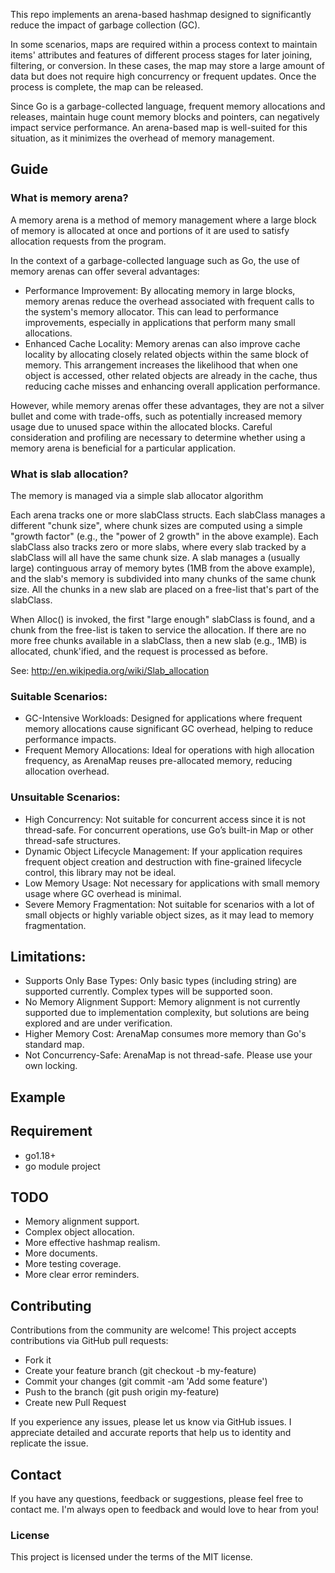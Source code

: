This repo implements an arena-based hashmap designed to significantly reduce the impact of garbage collection (GC).

In some scenarios, maps are required within a process context to maintain items' attributes and features of different process stages for later joining, filtering, or conversion.
In these cases, the map may store a large amount of data but does not require high concurrency or frequent updates.
Once the process is complete, the map can be released.

Since Go is a garbage-collected language, frequent memory allocations and releases, maintain huge count memory blocks and pointers, can negatively impact service performance.
An arena-based map is well-suited for this situation, as it minimizes the overhead of memory management.


## Guide

### What is memory arena?
A memory arena is a method of memory management where a large block of memory is allocated at once and portions of it are used to satisfy allocation requests from the program.

In the context of a garbage-collected language such as Go, the use of memory arenas can offer several advantages:

- Performance Improvement: By allocating memory in large blocks, memory arenas reduce the overhead associated with frequent calls to the system's memory allocator. This can lead to performance improvements, especially in applications that perform many small allocations.
- Enhanced Cache Locality: Memory arenas can also improve cache locality by allocating closely related objects within the same block of memory. This arrangement increases the likelihood that when one object is accessed, other related objects are already in the cache, thus reducing cache misses and enhancing overall application performance.

However, while memory arenas offer these advantages, they are not a silver bullet and come with trade-offs, such as potentially increased memory usage due to unused space within the allocated blocks. Careful consideration and profiling are necessary to determine whether using a memory arena is beneficial for a particular application.

### What is slab allocation?

The memory is managed via a simple slab allocator algorithm

Each arena tracks one or more slabClass structs. Each slabClass manages a different "chunk size", where chunk sizes are computed using a simple "growth factor" (e.g., the "power of 2 growth" in the above example). Each slabClass also tracks zero or more slabs, where every slab tracked by a slabClass will all have the same chunk size. A slab manages a (usually large) continguous array of memory bytes (1MB from the above example), and the slab's memory is subdivided into many chunks of the same chunk size. All the chunks in a new slab are placed on a free-list that's part of the slabClass.

When Alloc() is invoked, the first "large enough" slabClass is found, and a chunk from the free-list is taken to service the allocation. If there are no more free chunks available in a slabClass, then a new slab (e.g., 1MB) is allocated, chunk'ified, and the request is processed as before.

See: http://en.wikipedia.org/wiki/Slab_allocation


### Suitable Scenarios:

- GC-Intensive Workloads: Designed for applications where frequent memory allocations cause significant GC overhead, helping to reduce performance impacts.
- Frequent Memory Allocations: Ideal for operations with high allocation frequency, as ArenaMap reuses pre-allocated memory, reducing allocation overhead.

### Unsuitable Scenarios:
- High Concurrency: Not suitable for concurrent access since it is not thread-safe. For concurrent operations, use Go’s built-in Map or other thread-safe structures.
- Dynamic Object Lifecycle Management: If your application requires frequent object creation and destruction with fine-grained lifecycle control, this library may not be ideal.
- Low Memory Usage: Not necessary for applications with small memory usage where GC overhead is minimal.
- Severe Memory Fragmentation: Not suitable for scenarios with a lot of small objects or highly variable object sizes, as it may lead to memory fragmentation.


## Limitations:
- Supports Only Base Types: Only basic types (including string) are supported currently. Complex types will be supported soon.
- No Memory Alignment Support: Memory alignment is not currently supported due to implementation complexity, but solutions are being explored and are under verification.
- Higher Memory Cost: ArenaMap consumes more memory than Go's standard map.
- Not Concurrency-Safe: ArenaMap is not thread-safe. Please use your own locking.

## Example

## Requirement
- go1.18+
- go module project

## TODO
- Memory alignment support.
- Complex object allocation.
- More effective hashmap realism.
- More documents.
- More testing coverage.
- More clear error reminders.

## Contributing
Contributions from the community are welcome! This project accepts contributions via GitHub pull requests:

- Fork it
- Create your feature branch (git checkout -b my-feature)
- Commit your changes (git commit -am 'Add some feature')
- Push to the branch (git push origin my-feature)
- Create new Pull Request

If you experience any issues, please let us know via GitHub issues.
I appreciate detailed and accurate reports that help us to identity and replicate the issue.

## Contact
If you have any questions, feedback or suggestions, please feel free to contact me. 
I'm always open to feedback and would love to hear from you!

### License
This project is licensed under the terms of the MIT license.
